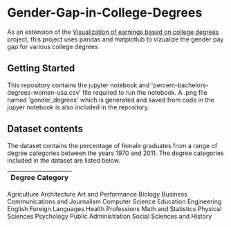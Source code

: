 # Gender-Gap-in-College-Degrees
As an extension of the [Visualization of earnings based on college degrees](https://github.com/NeilMackenzie39/Visualization-of-Earnings-Earnings-Based-on-College-Majors) project, this project uses pandas and matplotlub to vizualize the gender pay gap for various college degrees

## Getting Started
This repository contains the jupyter notebook and 'percent-bachelors-degrees-women-usa.csv' file required to run the notebook. A .png file named 'gender_degrees' which is generated and saved from code in the jupyer notebook is also included in the repository.

## Dataset contents

The dataset contains the percentage of female graduates from a range of degree categories between the years 1970 and 2011. The degree categories included in the dataset are listed below.

|Degree Category|
|---|
Agriculture	Architecture
Art and Performance
Biology
Business
Communications and Journalism
Computer Science
Education
Engineering
English
Foreign
Languages
Health Professions
Math and Statistics
Physical Sciences
Psychology
Public Administration
Social Sciences and History



